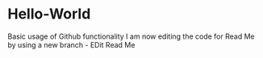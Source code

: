 # Hello-World
Basic usage of Github functionality
I am now editing the code for Read Me by using a new branch - EDit Read Me  
